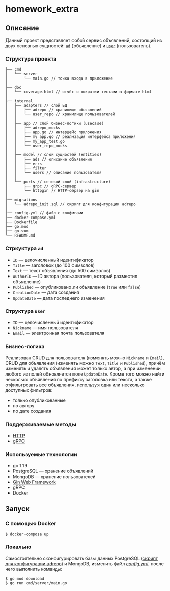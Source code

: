 # homework_extra

## Описание

Данный проект представляет собой сервис объявлений, состоящий из двух основных 
сущностей: [`ad`](https://github.com/papey08/golang-fintech/blob/homework/extra/homework_extra/internal/model/ads/ads.go)
(объявление) и [`user`](https://github.com/papey08/golang-fintech/blob/homework/extra/homework_extra/internal/model/users/users.go)
(пользователь).

### Структура проекта

```text
├── cmd
│   └── server
│       └── main.go // точка входа в приложение
│
├── doc
│   └── coverage.html // отчёт о покрытии тестами в формате html
│
├── internal
│   ├── adapters // слой БД
│   │   ├── adrepo // хранилище объявлений
│   │   └── user_repo // хранилище пользователей
│   │
│   ├── app // слой бизнес-логики (usecase)
│   │   ├── adrepo_mocks
│   │   ├── app.go // интерфейс приложения
│   │   ├── my_app.go // реализация интерфейса приложения
│   │   ├── my_app_test.go
│   │   └── user_repo_mocks
│   │
│   ├── model // слой сущностей (entities)
│   │   ├── ads // описание объявления
│   │   ├── errs
│   │   ├── filter
│   │   └── users // описание пользователя
│   │
│   └── ports // сетевой слой (infrastructure)
│       ├── grpc // gRPC-сервер
│       └── httpgin // HTTP-сервер на gin
│
├── migrations
│   └── adrepo_init.sql // скрипт для конфигурации adrepo
│
├── config.yml // файл с конфигами
├── docker-compose.yml
├── Dockerfile
├── go.mod
├── go.sum
└── README.md
```

### Стркуктура `ad`

* `ID` — целочисленный идентификатор
* `Title` — заголовок (до 100 символов)
* `Text` — текст объявления (до 500 символов)
* `AuthorID` — ID автора (пользователя, который разместил объявление)
* `Published` — опубликовано ли объявление (`true` или `false`)
* `CreationDate` — дата создания
* `UpdateDate` — дата последнего изменения

### Структура `user`

* `ID` — целочисленный идентификатор
* `Nickname` — имя пользователя
* `Email` — электронная почта пользователя

### Бизнес-логика

Реализован CRUD для пользователя (изменять можно `Nickname` и `Email`), CRUD 
для объявления (изменять можно `Text`, `Title` и `Published`), причём изменять 
и удалять объявления может только автор, а при изменении любого из полей 
обновляется поле `UpdateDate`. Кроме того можно найти несколько объявлений по 
префиксу заголовка или текста, а также отфильтровать все объявления, используя 
один или несколько доступных фильтров:

* только опубликованные
* по автору
* по дате создания

### Поддерживаемые методы

* [HTTP](https://github.com/papey08/golang-fintech/blob/homework/extra/homework_extra/internal/ports/httpgin/router.go)
* [gRPC](https://github.com/papey08/golang-fintech/blob/homework/extra/homework_extra/internal/ports/grpc/pb/service.proto)

### Используемые технологии

* go 1.19
* PostgreSQL — хранение объявлений
* MongoDB — хранение пользователей
* [Gin Web Framework](https://github.com/gin-gonic/gin)
* gRPC
* Docker

## Запуск

### С помощью Docker

```shell
$ docker-compose up
```

### Локально

Самостоятельно сконфигурировать базы данных PostgreSQL ([скрипт для конфигурации adrepo](https://github.com/papey08/golang-fintech/blob/homework/extra/homework_extra/migrations/adrepo_init.sql))
и MongoDB, изменить файл *[config.yml](https://github.com/papey08/golang-fintech/blob/homework/extra/homework_extra/config.yml)*,
после чего выполнить команды:

```shell
$ go mod download
$ go run cmd/server/main.go
```
